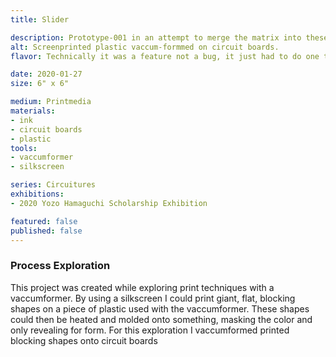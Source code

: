 ```yaml
---
title: Slider

description: Prototype-001 in an attempt to merge the matrix into these circuit board forms.
alt: Screenprinted plastic vaccum-formmed on circuit boards.
flavor: Technically it was a feature not a bug, it just had to do one thing.

date: 2020-01-27
size: 6" x 6"

medium: Printmedia
materials:
- ink
- circuit boards
- plastic
tools:
- vaccumformer
- silkscreen

series: Circuitures
exhibitions:
- 2020 Yozo Hamaguchi Scholarship Exhibition

featured: false
published: false
---
```


### Process Exploration
This project was created while exploring print techniques with a vaccumformer.
By using a silkscreen I could print giant, flat, blocking shapes on a piece of plastic used with the vaccumformer.
These shapes could then be heated and molded onto something, masking the color and only revealing for form. 
For this exploration I vaccumformed printed blocking shapes onto circuit boards


